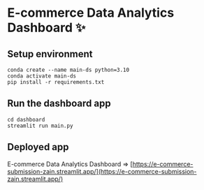 # E-commerce Data Analytics Dashboard ✨

## Setup environment

```
conda create --name main-ds python=3.10
conda activate main-ds
pip install -r requirements.txt
```

## Run the dashboard app

```
cd dashboard
streamlit run main.py
```

## Deployed app

E-commerce Data Analytics Dashboard => [https://e-commerce-submission-zain.streamlit.app/](https://e-commerce-submission-zain.streamlit.app/)
